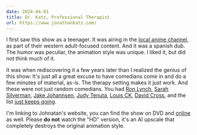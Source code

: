 ```yaml
---
date: 2024-04-01
title: Dr. Katz, Professional Therapist
url: https://www.jonathankatz.com/
---
```

I first saw this show as a teenager. It was airing in the [local anime channel](https://en.wikipedia.org/wiki/Locomotion_(TV_channel)), as part of their western adult-focused content.
And it was a spanish dub. The humor was peculiar, the animation style was unique. I liked it, but did not think much of it.

It was when rediscovering it a few years later than I realized the genius of this show: It's just all a great excuse to have comedians come in and do a few minutes of material, as-is.
The therapy setting makes it just work. And these were not just random comedians. You had [Ron Lynch](https://www.ronlynch1.com/), [Sarah Silverman](https://sarahsilvermanmerch.com/), [Jake Johannsen](https://www.jakethis.com/), [Judy Tenuta](https://www.judytenuta.com/), [Louis CK](https://louisck.com/), [David Cross](https://officialdavidcross.com/), and the list [just keeps going](https://en.wikipedia.org/wiki/List_of_Dr._Katz,_Professional_Therapist_episodes).

I'm linking to Johnatan's website, you can find the show on DVD and [online](https://www.youtube.com/playlist?list=PL3H6z037pboGUWNoRht95JX5Vo15ZKtFb) as well. Please **do not** watch the "HD" version, it's an AI upscale that completely destroys the original animation style.